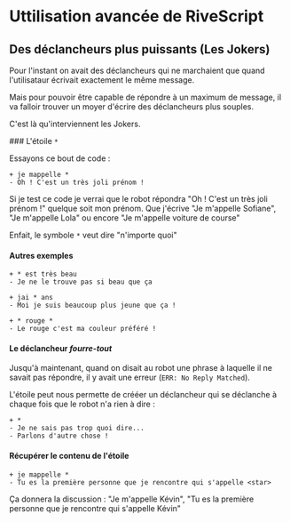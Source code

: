# Uttilisation avancée de RiveScript

## Des déclancheurs plus puissants (Les Jokers)

Pour l'instant on avait des déclancheurs qui ne marchaient que quand l'utilisataur écrivait exactement le même message.

Mais pour pouvoir être capable de répondre à un maximum de message, il va falloir trouver un moyer d'écrire des déclancheurs plus souples.

C'est là qu'interviennent les Jokers.

### L'étoile `*`

Essayons ce bout de code :

```
+ je mappelle *
- Oh ! C'est un très joli prénom !
```

Si je test ce code je verrai que le robot répondra "Oh ! C'est un très joli prénom !" quelque soit mon prénom. Que j'écrive "Je m'appelle Sofiane", "Je m'appelle Lola" ou encore "Je m'appelle voiture de course"

Enfait, le symbole `*` veut dire "n'importe quoi"

#### Autres exemples 

```
+ * est très beau
- Je ne le trouve pas si beau que ça
```

```
+ jai * ans
- Moi je suis beaucoup plus jeune que ça !
```

```
+ * rouge *
- Le rouge c'est ma couleur préféré !
```

#### Le déclancheur *fourre-tout*

Jusqu'à maintenant, quand on disait au robot une phrase à laquelle il ne savait pas répondre, il y avait une erreur (`ERR: No Reply Matched`).

L'étoile peut nous permette de crééer un déclancheur qui se déclanche à chaque fois que le robot n'a rien à dire :

```
+ *
- Je ne sais pas trop quoi dire...
- Parlons d'autre chose !
```

#### Récupérer le contenu de l'étoile

```
+ je mappelle *
- Tu es la première personne que je rencontre qui s'appelle <star>
```

Ça donnera la discussion : "Je m'appelle Kévin", "Tu es la première personne que je rencontre qui s'appelle Kévin"
